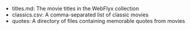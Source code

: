 
* titles.md: The movie titles in the WebFlyx collection
* classics.csv: A comma-separated list of classic movies
* quotes: A directory of files containing memorable quotes from movies
